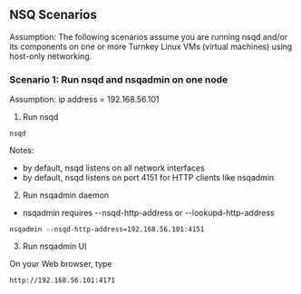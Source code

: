<script>
  (function(i,s,o,g,r,a,m){i['GoogleAnalyticsObject']=r;i[r]=i[r]||function(){
  (i[r].q=i[r].q||[]).push(arguments)},i[r].l=1*new Date();a=s.createElement(o),
  m=s.getElementsByTagName(o)[0];a.async=1;a.src=g;m.parentNode.insertBefore(a,m)
  })(window,document,'script','//www.google-analytics.com/analytics.js','ga');

  ga('create', 'UA-71257746-1', 'auto');
  ga('send', 'pageview');

</script>

## NSQ Scenarios

Assumption: The following scenarios assume you are running nsqd and/or its components on one 
or more Turnkey Linux VMs (virtual machines) using host-only networking.

### Scenario 1: Run nsqd and nsqadmin on one node

Assumption: ip address = 192.168.56.101


1) Run nsqd

```nsqd```

Notes: 

- by default, nsqd listens on all network interfaces
- by default, nsqd listens on port 4151 for HTTP clients like nsqadmin

2) Run nsqadmin daemon

- nsqadmin requires --nsqd-http-address or --lookupd-http-address

```nsqadmin --nsqd-http-address=192.168.56.101:4151```


3) Run nsqadmin UI

On your Web browser, type

```http://192.168.56.101:4171```
